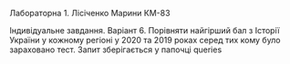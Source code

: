 Лабораторна 1. Лісіченко Марини КМ-83

Індивідуальне завдання. Варіант 6. Порівняти найгірший бал з Історії України у кожному регіоні у 2020 та 2019 роках серед тих кому було зараховано тест.
Запит зберігається у  папочці queries 
